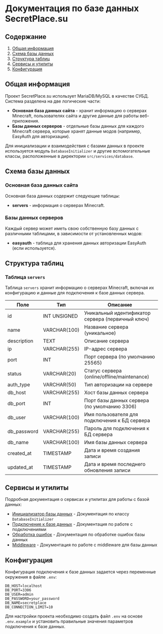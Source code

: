# Документация по базе данных SecretPlace.su

## Содержание
1. [Общая информация](#общая-информация)
2. [Схема базы данных](#схема-базы-данных)
3. [Структура таблиц](#структура-таблиц)
4. [Сервисы и утилиты](#сервисы-и-утилиты)
5. [Конфигурация](#конфигурация)

## Общая информация

Проект SecretPlace.su использует MariaDB/MySQL в качестве СУБД. Система разделена на две логические части:
- **Основная база данных сайта** - хранит информацию о серверах Minecraft, пользователях сайта и другие данные для работы веб-приложения.
- **Базы данных серверов** - отдельные базы данных для каждого Minecraft сервера, которые хранят данные модов (например, EasyAuth для авторизации).

Для инициализации и взаимодействия с базами данных в проекте используется модуль `DatabaseInitializer` и другие вспомогательные классы, расположенные в директории `src/services/database`.

## Схема базы данных

### Основная база данных сайта

Основная база данных содержит следующие таблицы:
- **servers** - информация о серверах Minecraft.

### Базы данных серверов

Каждый сервер может иметь свою собственную базу данных с различными таблицами, в зависимости от установленных модов:
- **easyauth** - таблица для хранения данных авторизации EasyAuth (если используется).

## Структура таблиц

### Таблица `servers`

Таблица `servers` хранит информацию о серверах Minecraft, включая их конфигурацию и данные для подключения к базе данных сервера.

| Поле | Тип | Описание |
|------|-----|----------|
| id | INT UNSIGNED | Уникальный идентификатор сервера (первичный ключ) |
| name | VARCHAR(100) | Название сервера (уникальное) |
| description | TEXT | Описание сервера |
| ip | VARCHAR(255) | IP-адрес сервера |
| port | INT | Порт сервера (по умолчанию 25565) |
| status | VARCHAR(20) | Статус сервера (online/offline/maintenance) |
| auth_type | VARCHAR(50) | Тип авторизации на сервере |
| db_host | VARCHAR(255) | Хост базы данных сервера |
| db_port | INT | Порт базы данных сервера (по умолчанию 3306) |
| db_user | VARCHAR(100) | Имя пользователя для подключения к БД сервера |
| db_password | VARCHAR(255) | Пароль для подключения к БД сервера |
| db_name | VARCHAR(100) | Имя базы данных сервера |
| created_at | TIMESTAMP | Дата и время создания записи |
| updated_at | TIMESTAMP | Дата и время последнего обновления записи |

## Сервисы и утилиты

Подробная документация о сервисах и утилитах для работы с базой данных:

- [Инициализатор базы данных](./initializer.md) - Документация по классу `DatabaseInitializer`
- [Подключение к базе данных](./connection.md) - Документация по работе с подключениями
- [Обработка ошибок](./error-handling.md) - Документация по обработке ошибок базы данных
- [Middleware](./middleware.md) - Документация по работе с middleware для базы данных

## Конфигурация

Конфигурация подключения к базе данных задается через переменные окружения в файле `.env`:

```
DB_HOST=localhost
DB_PORT=3306
DB_USER=admin
DB_PASSWORD=your_password
DB_NAME=secretplace
DB_CONNECTION_LIMIT=10
```

Для настройки проекта необходимо создать файл `.env` на основе `.env.example` и установить правильные значения параметров подключения к базе данных. 